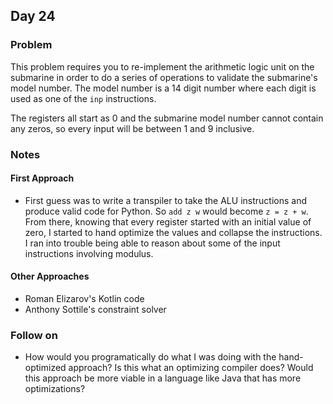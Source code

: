 ## Day 24

### Problem

This problem requires you to re-implement the arithmetic logic unit on the submarine in order to do a series of
operations to validate the submarine's model number. The model number is a 14 digit number where each digit is used as
one of the `inp` instructions.

The registers all start as 0 and the submarine model number cannot contain any zeros, so every input will be between 1
and 9 inclusive.

### Notes

#### First Approach

* First guess was to write a transpiler to take the ALU instructions and produce valid code for Python. So `add z w`
  would become `z = z + w`. From there, knowing that every register started with an initial value of zero, I started to
  hand optimize the values and collapse the instructions. I ran into trouble being able to reason about some of the
  input instructions involving modulus.

#### Other Approaches

* Roman Elizarov's Kotlin code
* Anthony Sottile's constraint solver

### Follow on

* How would you programatically do what I was doing with the hand-optimized approach? Is this what an optimizing
  compiler does? Would this approach be more viable in a language like Java that has more optimizations?
